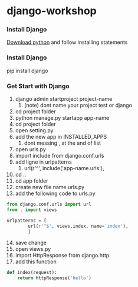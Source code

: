 # django-workshop
### Install Django
[Download python](https://www.python.org/downloads/)
and follow installing statements
### Install Django
pip install django
### Get Start with Django
1. django admin startproject project-name
   1. (note) dont name your project test or django
2. cd project folder
3. python manage.py startapp  app-name
4. cd project folder
5. open setting.py
6. add the new app in INSTALLED_APPS
   1. dont messing , at the and of list
7. open urls.py
8. import include from django.conf.urls
9. add ligne in urlpatterns
   1. url(r'^', include('app-name.urls'),
10. cd ..
11. cd app folder
12. create new file name urls.py
13. add the following code to urls.py

```python
from django.conf.urls import url
from . import views

urlpatterns = [
        url(r'^$', views.index, name='index'),
        ]
```

14. save change
15. open views.py
16. import HttpResponse from django.http
17. add this function

```python
def index(request):
    return HttpResponse('hello')
```


